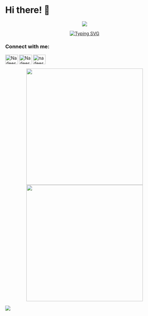 
<br>

# Hi there! 👋

<p align="center" > <img src="https://media.tenor.com/kDKGm1ddC6kAAAAj/cute-puppy.gif"/></p>

<p align="center">
<a href="https://git.io/typing-svg"><img src="https://readme-typing-svg.demolab.com?font=Fira+Code&pause=1000&color=3566E6&width=435&lines=%F0%9F%91%8B+Hi,+I'm+NadeeshaBandara;%F0%9F%8C%9F+Computer+science+undergraduate.;%F0%9F%92%A1+at+NSBM Green University.;%F0%9F%9A%80+Welcome+to my+GitHub+profile" alt="Typing SVG" />
</a>
</p>



<h3 align="left">Connect with me:</h3>
<p align="left">
<a href="https://www.linkedin.com/in/nadeesha-bandara-16613b293?utm_source=share&utm_campaign=share_via&utm_content=profile&utm_medium=android_apptarget="blank"><img align="center" src="https://raw.githubusercontent.com/rahuldkjain/github-profile-readme-generator/master/src/images/icons/Social/linked-in-alt.svg" alt="Nadeesha Bandara" height="30" width="40" /></a>
<a href="https://www.instagram.com/thathsarani_nt?igsh=MXA3aXF4d3NyODc1dA"= target="blank"><img align="center" src="https://raw.githubusercontent.com/rahuldkjain/github-profile-readme-generator/master/src/images/icons/Social/instagram.svg" alt="Nadeesha" height="30" width="40" /></a>
<a href="https://www.facebook.com/profile.php?id=100089645427230" target="_blank"><img align="center" src="https://raw.githubusercontent.com/rahuldkjain/github-profile-readme-generator/master/src/images/icons/Social/facebook.svg" alt="nadeesha" height="30" width="40" /></a>

</p>


<div align="center">
  
  <img width="370px" src="https://github-readme-stats.vercel.app/api?username=NadeeshaBandara&custom_title=Nadeesha's+Github+Stats&show_icons=true&hide_border=true&count_private=true&bg_color=00000000&title_color=58a6fe&text_color=878787&icon_color=58a6fe&cache_seconds=1800" />
  <img width="370px" src="https://github-readme-streak-stats.herokuapp.com/?user=nadeeshab2&background=00000000&hide_border=true&stroke=878787&ring=4c8ed9&fire=4c8ed9&currStreakNum=878787&sideNums=878787&currStreakLabel=878787&sideLabels=878787&dates=878787" />
</div>

<a href="https://www.youtube.com/watch?v=dQw4w9WgXcQ"><img src="https://user-images.githubusercontent.com/73097560/115834477-dbab4500-a447-11eb-908a-139a6edaec5c.gif"></a>
<br>



